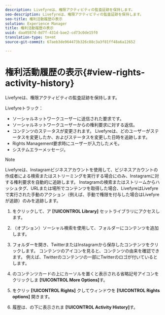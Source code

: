 ```yaml
---
description: Livefyreは、権限アクティビティの監査証跡を保持します。
seo-description: Livefyreは、権限アクティビティの監査証跡を保持します。
seo-title: 権利活動履歴の表示
solution: Experience Manager
title: 権利活動履歴の表示
uuid: daa0587d-8d7f-431d-bae2-cd73c0de15f0
translation-type: tm+mt
source-git-commit: 67aeb3de964473b326c88c3a3f81ff48a6a12652

---
```



# 権利活動履歴の表示{#view-rights-activity-history}

Livefyreは、権限アクティビティの監査証跡を保持します。

Livefyreトラック：

* ソーシャルネットワークユーザーに送信された要求です。
* ソーシャルネットワークユーザーからの権利要求に対する返信。
* コンテンツのステータスが変更されます。 Livefyreは、どのユーザーがステータスを変更したか、およびステータスを変更した日時を追跡します。
* Rights Management要求時にユーザーが入力したメモ。
* システムエラーメッセージ。

>[!NOTE]
>
>Livefyreは、Instagramビジネスアカウントを使用して、ビジネスアカウントの作成者による検索またはストリーミングを実行する場合にのみ、Instagramに対する権利要求を自動的に追跡します。 Instagramの検索またはストリームからハッシュタグ、URLまたは場所でコンテンツを取得した場合、LivefyreはLivefyreで実行された手動のアクション（例えば、手動で権限を付与した場合はLivefyreが追跡）のみを追跡します。

1. をクリックして、ア **[!UICONTROL Library]** セットライブラリにアクセスします。
1. （オプション）ソーシャル検索を使用して、フォルダーにコンテンツを追加します。
1. フォルダーを開き、TwitterまたはInstagramから保存したコンテンツをクリックします。 コンテンツのアイコンを見ると、コンテンツの由来を確認できます。 例えば、Twitterのコンテンツの一部にTwitterのロゴが付いているとします。
1. のコンテンツカードの上にカーソルを置くと表示される省略記号アイコンをクリックしま **[!UICONTROL More Options]**&#x200B;す。
1. をクリッ **[!UICONTROL Rights]** クしてウィンドウを **[!UICONTROL Rights options]** 開きます。

1. 履歴は、の下に表示されま **[!UICONTROL Activity History]**&#x200B;す。


